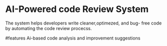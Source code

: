 # AI-Powered code Review System
The system helps developers write cleaner,optimezed, and bug- free code by automating the code review procecss.

#features Ai-based code analysis and improvement suggestions
